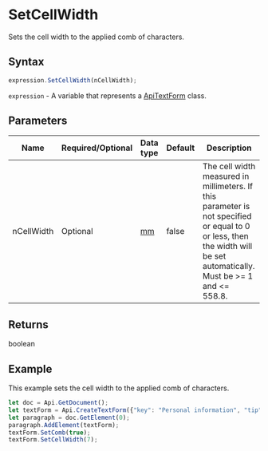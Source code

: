 # SetCellWidth

Sets the cell width to the applied comb of characters.

## Syntax

```javascript
expression.SetCellWidth(nCellWidth);
```

`expression` - A variable that represents a [ApiTextForm](../ApiTextForm.md) class.

## Parameters

| **Name** | **Required/Optional** | **Data type** | **Default** | **Description** |
| ------------- | ------------- | ------------- | ------------- | ------------- |
| nCellWidth | Optional | [mm](../../Enumeration/mm.md) | false | The cell width measured in millimeters. If this parameter is not specified or equal to 0 or less, then the width will be set automatically. Must be &gt;= 1 and &lt;= 558.8. |

## Returns

boolean

## Example

This example sets the cell width to the applied comb of characters.

```javascript
let doc = Api.GetDocument();
let textForm = Api.CreateTextForm({"key": "Personal information", "tip": "Enter your first name", "required": true, "placeholder": "First name", "maxCharacters": 10, "multiLine": false, "autoFit": false});
let paragraph = doc.GetElement(0);
paragraph.AddElement(textForm);
textForm.SetComb(true);
textForm.SetCellWidth(7);
```
